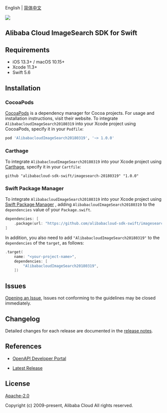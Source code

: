English | [简体中文](README-CN.md)

![](https://aliyunsdk-pages.alicdn.com/icons/AlibabaCloud.svg)

## Alibaba Cloud ImageSearch SDK for Swift

## Requirements

- iOS 13.3+ / macOS 10.15+
- Xcode 11.3+
- Swift 5.6

## Installation

### CocoaPods

[CocoaPods](https://cocoapods.org) is a dependency manager for Cocoa projects. For usage and installation instructions, visit their website. To integrate `AlibabacloudImageSearch20180319` into your Xcode project using CocoaPods, specify it in your `Podfile`:

```ruby
pod 'AlibabacloudImageSearch20180319', '~> 1.0.0'
```

### Carthage

To integrate `AlibabacloudImageSearch20180319` into your Xcode project using [Carthage](https://github.com/Carthage/Carthage), specify it in your `Cartfile`:

```ogdl
github "alibabacloud-sdk-swift/imagesearch-20180319" "1.0.0"
```

### Swift Package Manager

To integrate `AlibabacloudImageSearch20180319` into your Xcode project using [Swift Package Manager](https://swift.org/package-manager/) , adding `AlibabacloudImageSearch20180319` to the `dependencies` value of your `Package.swift`.

```swift
dependencies: [
    .package(url: "https://github.com/alibabacloud-sdk-swift/imagesearch-20180319.git", from: "1.0.0")
]
```

In addition, you also need to add `"AlibabacloudImageSearch20180319"` to the `dependencies` of the `target`, as follows:

```swift
.target(
    name: "<your-project-name>",
    dependencies: [
        "AlibabacloudImageSearch20180319",
    ])
```

## Issues

[Opening an Issue](https://github.com/alibabacloud-sdk-swift/imagesearch-20180319/issues/new), Issues not conforming to the guidelines may be closed immediately.

## Changelog

Detailed changes for each release are documented in the [release notes](./ChangeLog.txt).

## References

* [OpenAPI Developer Portal](https://next.api.alibabacloud.com/home)
- [Latest Release](https://github.com/alibabacloud-sdk-swift/imagesearch-20180319)

## License

[Apache-2.0](http://www.apache.org/licenses/LICENSE-2.0)

Copyright (c) 2009-present, Alibaba Cloud All rights reserved.
